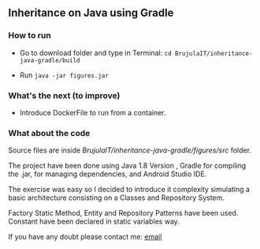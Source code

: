 Inheritance on Java using Gradle
--------------------------------

### How to run

- Go to download folder and type in Terminal:  `cd BrujulaIT/inheritance-java-gradle/build` 

- Run `java -jar figures.jar` 

### What's the next (to improve)

- Introduce DockerFile to run from a container.

### What about the code

Source files are inside *BrujulaIT/inheritance-java-gradle/figures/src* folder.

The project have been done using Java 1.8 Version , Gradle for compiling the .jar, for managing dependencies, and Android Studio IDE.

The exercise was easy so I decided to introduce it complexity simulating a basic architecture consisting on a Classes and Repository System.

Factory Static Method, Entity and Repository Patterns have been used. Constant have been declared in static variables way.

If you have any doubt please contact me: [email](mailto:alejandrompere@gmail.com)
